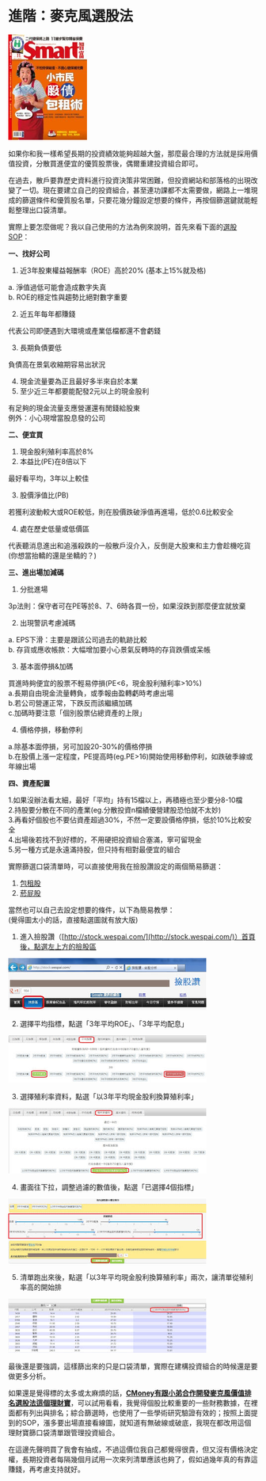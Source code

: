 # 進階：麥克風選股法

![&#x6211;&#x7576;&#x904E;Smart&#x5C01;&#x9762;&#x4E3B;&#x984C;&#xFF0C;&#x4F46;&#x90A3;&#x671F;&#x64FA;&#x4E86;&#x5F35;&#x5927;&#x5ABD;&#x5716;](../.gitbook/assets/smart171.jpg)

如果你和我一樣希望長期的投資績效能夠超越大盤，那麼最合理的方法就是採用價值投資，分散買進便宜的優質股票後，偶爾重建投資組合即可。  
  
在過去，散戶要靠歷史資料進行投資決策非常困難，但投資網站和部落格的出現改變了一切。現在要建立自己的投資組合，甚至連功課都不太需要做，網路上一堆現成的篩選條件和優質股名單，只要花幾分鐘設定想要的條件，再按個篩選鍵就能輕鬆整理出口袋清單。  
  
實際上要怎麼做呢？我以自己使用的方法為例來說明，首先來看下面的[選股SOP](http://www.ptt.cc/bbs/Stock/M.1354098293.A.88E.html)：  
  
**一、找好公司**  
  
1. 近3年股東權益報酬率（ROE）高於20% \(基本上15%就及格\)  
  
a. 淨值過低可能會造成數字失真  
b. ROE的穩定性與趨勢比絕對數字重要  
  
2. 近五年每年都賺錢  
  
代表公司即便遇到大環境或產業低檔都還不會虧錢  
  
3. 長期負債要低  
  
負債高在景氣收縮期容易出狀況  
  
4. 現金流量要為正且最好多半來自於本業  
5. 至少近三年都要能配發2元以上的現金股利  
  
有足夠的現金流量支應營運還有閒錢給股東  
例外：小心現增當股息發的公司  
  
**二、便宜買**  
  
1. 現金股利殖利率高於8%  
2. 本益比\(PE\)在8倍以下  
  
最好看平均，3年以上較佳  
  
3. 股價淨值比\(PB\)  
  
若獲利波動較大或ROE較低，則在股價跌破淨值再進場，低於0.6比較安全  
  
4. 處在歷史低量或低價區  
  
代表聽消息進出和追漲殺跌的一般散戶沒介入，反倒是大股東和主力會趁機吃貨  
\(你想當抬轎的還是坐轎的？\)  
  
**三、進出場加減碼**  
  
1. 分批進場  
  
3p法則：保守者可在PE等於8、7、6時各買一份，如果沒跌到那麼便宜就放棄  
  
2. 出現警訊考慮減碼  
  
a. EPS下滑：主要是跟該公司過去的軌跡比較  
b. 存貨或應收帳款：大幅增加要小心景氣反轉時的存貨跌價或呆帳  
  
3. 基本面停損&加碼  
  
買進時夠便宜的股票不輕易停損\(PE&lt;6，現金股利殖利率&gt;10%\)  
a.長期自由現金流量轉負，或季報由盈轉虧時考慮出場  
b.若公司營運正常，下跌反而該繼續加碼  
c.加碼時要注意「個別股票佔總資產的上限」  
  
4. 價格停損，移動停利  
  
a.除基本面停損，另可加設20-30%的價格停損  
b.在股價上漲一定程度，PE提高時\(eg.PE&gt;16\)開始使用移動停利，如跌破季線或年線出場  
  
**四、資產配置**  
  
1.如果沒辦法看太細，最好「平均」持有15檔以上，再積極也至少要分8-10檔  
2.持股要分散在不同的產業\(eg.分散投資n檔績優營建股恐怕就不太妙\)  
3.再看好個股也不要佔資產超過30%，不然一定要設價格停損，低於10%比較安全  
4.出場後若找不到好標的，不用硬把投資組合塞滿，寧可留現金  
5.另一種方式是永遠滿持股，但只持有相對最便宜的組合  
  
實際篩選口袋清單時，可以直接使用我在撿股讚設定的兩個簡易篩選：  
  
1. [包租股](http://stock.wespai.com/p/5322)  
2. [菸屁股](http://stock.wespai.com/p/17060)  
  
當然也可以自己去設定想要的條件，以下為簡易教學：  
\(覺得圖太小的話，直接點選圖就有放大版\)  
  
1. 進入撿股讚（[http://stock.wespai.com/](http://stock.wespai.com/)）首頁後，點選左上方的撿股區

![](../.gitbook/assets/wespai1.jpg)

2. 選擇平均指標，點選「3年平均ROE」、「3年平均配息」

![](../.gitbook/assets/wespai2.jpg)

3. 選擇殖利率資料，點選「以3年平均現金股利換算殖利率」

![](../.gitbook/assets/wespai3.jpg)

4. 畫面往下拉，調整過濾的數值後，點選「已選擇4個指標」

![](../.gitbook/assets/wespai4.jpg)

5. 清單跑出來後，點選「以3年平均現金股利換算殖利率」兩次，讓清單從殖利率高的開始排

![](../.gitbook/assets/wespai5.jpg)

最後還是要強調，這樣篩出來的只是口袋清單，實際在建構投資組合的時候還是要做更多分析。

如果還是覺得標的太多或太麻煩的話，[**CMoney有跟小弟合作開發麥克風價值排名選股法這個理財寶**](http://www.cmoney.tw/app/ItemContent.aspx?id=2102)，可以試用看看，我覺得個股比較重要的一些財務數據，在裡面都有列出與排名；綜合篩選時，也使用了一些學術研究驗證有效的；按照上面提到的SOP，漲多要出場直接看線圖，就知道有無破線或破底，我現在都改用這個理財寶篩口袋清單跟管理投資組合。  
  
在這邊先聲明買了我會有抽成，不過這價位我自己都覺得很貴，但又沒有價格決定權，長期投資者每隔幾個月試用一次來列清單應該也夠了，假如過幾年真的有靠這賺錢，再考慮支持就好。

